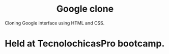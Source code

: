 
<div align="center">
 
 # **Google clone**

</div>

 Cloning Google interface using HTML and CSS.


 <h1><b> Held at TecnolochicasPro bootcamp.</b></h1>
